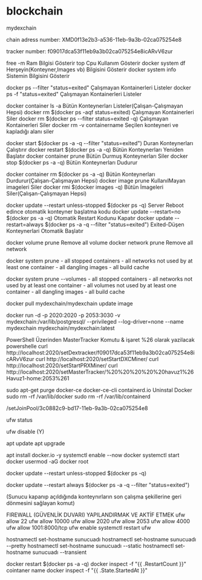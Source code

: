 # blockchain
mydexchain


chain adress number: XMD0f13e2b3-a536-11eb-9a3b-02ca075254e8

tracker number: f09017dca53f11eb9a3b02ca075254e8icARvV6zur



free -m 									Ram Bilgisi Gösterir
top										Cpu Kullanım Gösterir
docker system df 								Herşeyin(Konteyner,Images vb) Bilgisini Gösterir
docker system info								Sistemin Bilgisini Gösterir

docker ps --filter "status=exited"						Çalışmayan Kontainerleri Listeler
docker ps -f "status=exited"							Çalışmayan Kontainerleri Listeler

docker container ls -a								Bütün Konteynerları Listeler(Çalışan-Çalışmayan Hepsi)
docker rm $(docker ps -aqf status=exited)					Çalışmayan Kontainerleri Siler
docker rm $(docker ps --filter status=exited -q)				Çalışmayan Kontainerleri Siler
docker rm -v containername							Seçilen konteyneri ve kapladığı alanı siler

docker start $(docker ps -a -q --filter "status=exited")			Duran Konteynerları Çalıştırır
docker restart $(docker ps -a -q)  						Bütün Konteynerları Yeniden Başlatır
docker container prune								Bütün Durmuş Konteynerları Siler
docker stop $(docker ps -a -q)						Bütün Konteynerları Dudurur

docker container rm $(docker ps -a -q) 			 		Bütün Konteynerları Durdurur(Çalışan-Çalışmayan Hepsi)
docker image prune										KullanılMayan imageleri Siler
docker rmi $(docker images -q)							Bütün İmageleri Siler(Çalışan-Çalışmayan Hepsi)

docker update --restart unless-stopped $(docker ps -q)   			Server Reboot edince otomatik konteyner başlatma kodu
docker update --restart=no $(docker ps -a -q)					Otomatik Restart Kodunu Kapatır
docker update --restart=always $(docker ps -a -q --filter "status=exited")	Exited-Düşen Konteynerlari Otomatik Başlatır	
			
docker volume prune								Remove all volume
docker network prune								Remove all network

docker system prune								- all stopped containers
       										- all networks not used by at least one container
        									- all dangling images
        									- all build cache

docker system prune --volumes							- all stopped containers
       										- all networks not used by at least one container
      										- all volumes not used by at least one container
											- all dangling images
											- all build cache						

docker pull mydexchain/mydexchain            update image



docker run -d -p 2020:2020 -p 2053:3030 -v mydexchain:/var/lib/postgresql/ --privileged --log-driver=none --name mydexchain mydexchain/mydexchain:latest
 


PowerShell Üzerinden MasterTracker Komutu  & işaret %26 olarak yazilacak powershelle
curl http://localhost:2020/setDextracker/f09017dca53f11eb9a3b02ca075254e8icARvV6zur
curl http://localhost:2020/setStartDXCMiner/
curl http://localhost:2020/setStartPRXMiner/
curl http://localhost:2020/setMasterTracker/%20%20%20%20%20havuz1%26Havuz1-home:2053%261



sudo apt-get purge docker-ce docker-ce-cli containerd.io 	Uninstal Docker
sudo rm -rf /var/lib/docker
sudo rm -rf /var/lib/containerd



/setJoinPool/3c0882c9-bd17-11eb-9a3b-02ca075254e8





ufw status 

ufw disable (Y)



apt update
apt upgrade

apt install docker.io -y
systemctl enable --now docker
systemctl start docker
usermod -aG docker root 


docker update --restart unless-stopped $(docker ps -q) 

docker update --restart always $(docker ps -a -q --filter "status=exited")

(Sunucu kapanıp açıldığında konteynırların son çalışma şekillerine geri dönmesini sağlayan komut)


FIREWALL (GÜVENLİK DUVARI) YAPILANDIRMAK VE AKTİF ETMEK
ufw allow 22 
ufw allow 10000 
ufw allow 2020 
ufw allow 2053 
ufw allow 4000
ufw allow 1001:8000/tcp 
ufw enable 
systemctl restart ufw

hostnamectl set-hostname sunucuadı
hostnamectl set-hostname sunucuadı --pretty
hostnamectl set-hostname sunucuadı --static
hostnamectl set-hostname sunucuadı --transient



docker restart $(docker ps -a -q)
docker inspect -f "{{ .RestartCount }}" cointaner name
docker inspect -f "{{ .State.StartedAt }}"



